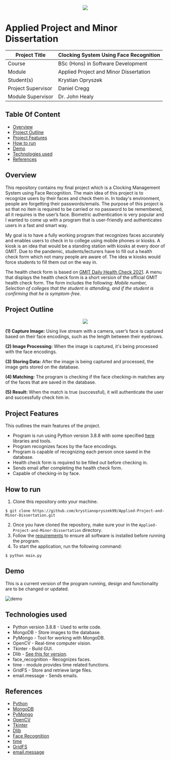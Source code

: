 <p align="center">
  <img src="https://user-images.githubusercontent.com/57759154/140659027-396b5850-35dd-408e-8a57-51adbcfd9bdc.png" />
 </p>

# Applied Project and Minor Dissertation

| Project Title | Clocking System Using Face Recognition | 
| --------------- | --------------- | 
| Course | BSc (Hons) in Software Development |
| Module | Applied Project and Minor Dissertation| 
| Student(s) | Krystian Opryszek | 
| Project Supervisor | Daniel Cregg | 
| Module Supervisor | Dr. John Healy |

## Table Of Content

- [Overview](#Overview)
- [Project Outline](#Project-Outline)
- [Project Features](#Project-Features)
- [How to run](#How-to-run)
- [Demo](#Demo)
- [Technologies used ](#Technologies-used)
- [References](#References)

## Overview

This repository contains my final project which is a Clocking Management System using Face Recognition. The main idea of this project is to recognize users by their faces and check them in. In today's environment, people are forgetting their passwords/emails. The purpose of this project is so that no item is required to be carried or no password to be remembered, all it requires is the user’s face. Biometric authentication is very popular and I wanted to come up with a program that is user-friendly and authenticates users in a fast and smart way.

My goal is to have a fully working program that recognizes faces accurately and enables users to check in to college using mobile phones or kiosks. A kiosk is an idea that would be a standing station with kiosks at every door of GMIT. Due to the pandemic, students/lecturers have to fill out a health check form which not many people are aware of. The idea w kiosks would force students to fill them out on the way in.

The health check form is based on [GMIT Daily Health Check 2021](https://forms.office.com/Pages/ResponsePage.aspx?id=rs8Gj9UihEykbT2-PJNVjXOa1-is_qFErTzGrrpb_BBUMEVaUkpGME1CS0ZNRUQzOUVLVktMNTM5MCQlQCN0PWcu). A menu that displays the health check form is a short version of the official GMIT health check form. The form includes the following: *Mobile number, Selection of colleges that the student is attending, and if the student is confirming that he is symptom-free*.

## Project Outline

<p align="center">
  <img src="https://user-images.githubusercontent.com/57759154/149411479-d1b50316-87af-4a43-b857-93811b22b23a.png" />
</p>

**(1) Capture Image:** Using live stream with a camera, user’s face is captured based on their face encodings, such as the length between their eyebrows. 

**(2) Image Processing:** When the image is captured, it's being processed with the face encodings. 

**(3) Storing Data:** After the image is being captured and processed, the image gets stored on the database.

**(4) Matching:** The program is checking if the face checking-in matches any of the faces that are saved in the database.

**(5) Result:** When the match is true (successful), it will authenticate the user and successfully check him in.

## Project Features

This outlines the main features of the project. 

- Program is run using Python version 3.8.8 with some specified [here](#Technologies-used) libraries and tools. 
- Program recognizes faces by the face encodings.
- Program is capable of recognizing each person once saved in the database.
- Health check form is required to be filled out before checking in.
- Sends email after completing the health check form.
- Capable of checking-in by face.

## How to run 

1. Clone this repository onto your machine.
```
$ git clone https://github.com/krystianopryszek99/Applied-Project-and-Minor-Dissertation.git
```
2. Once you have cloned the repository, make sure your in the `Applied-Project-and-Minor-Dissertation` directory.
3. Follow the [requirements](requirements.md) to ensure all software is installed before running the program.
4. To start the application, run the following command:
```
$ python main.py
```

## Demo

This is a current version of the program running, design and functionality are to be changed or updated.   

![demo](https://user-images.githubusercontent.com/57759154/149583812-2d97607e-8048-4c9e-9e17-10ac95042dc8.gif)

## Technologies used 

- Python version 3.8.8 - Used to write code.
- MongoDB - Store images to the database.
- PyMongo - Tool for working with MongoDB.
- OpenCV - Real-time computer vision.
- Tkinter - Build GUI.
- Dlib - [See this for version](requirements.md).
- face_recognition - Recognizes faces.
- time - module provides time related functions.
- GridFS - Store and retrieve large files.
- email.message - Sends emails.

## References

- [Python](https://www.python.org/)
- [MongoDB](https://account.mongodb.com/account/login?signedOut=true)
- [PyMongo](https://docs.mongodb.com/drivers/pymongo/)
- [OpenCV](https://opencv.org/)
- [Tkinter](https://docs.python.org/3/library/tkinter.html)
- [Dlib](http://dlib.net/)
- [Face Recognition](https://pypi.org/project/face-recognition/)
- [time](https://docs.python.org/3/library/time.html)
- [GridFS](https://docs.mongodb.com/manual/core/gridfs/)
- [email.message](https://docs.python.org/3/library/email.message.html)
